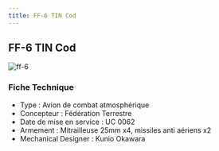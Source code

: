 ```yaml
---
title: FF-6 TIN Cod
---
```


FF-6 TIN Cod
------------


![ff-6](/images/stories/saga/08thmsteam/mechas/fede/ff-6.png)


### Fiche Technique


* Type : Avion de combat atmosphérique
* Concepteur : Fédération Terrestre
* Date de mise en service : UC 0062
* Armement : Mitrailleuse 25mm x4, missiles anti aériens x2
* Mechanical Designer : Kunio Okawara
